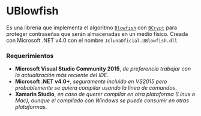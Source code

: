 # UBlowfish

Es una librería que implementa el algoritmo [`Blowfish`](https://es.wikipedia.org/wiki/Blowfish) con 
[`BCrypt`](https://en.wikipedia.org/wiki/Bcrypt) para proteger contraseñas que serán almacenadas en un medio físico.
Creada con Microsoft .NET v4.0 con el nombre `JclunaOficial.UBlowfish.dll`

### Requerimientos

* **Microsoft Visual Studio Community 2015**, _de preferencia trabajar con la actualización más reciente del IDE_.
* **Microsoft .NET v4.0+**, _seguramente incluido en VS2015 pero probablemente se quiera compilar usando la linea de comandos_.
* **Xamarin Studio**, _en caso de querer compilar en otra plataforma (Linux o Mac), aunque el compilado con Windows se puede consumir en otras plataformas_.
